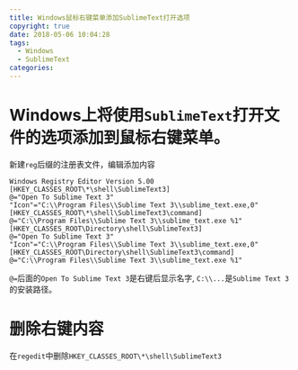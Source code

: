 ```yaml
---
title: Windows鼠标右键菜单添加SublimeText打开选项
copyright: true
date: 2018-05-06 10:04:28
tags:
  - Windows
  - SublimeText
categories:
---
```


# Windows上将使用`SublimeText`打开文件的选项添加到鼠标右键菜单。

新建`reg`后缀的注册表文件，编辑添加内容
```
Windows Registry Editor Version 5.00
[HKEY_CLASSES_ROOT\*\shell\SublimeText3]
@="Open To Sublime Text 3"
"Icon"="C:\\Program Files\\Sublime Text 3\\sublime_text.exe,0"
[HKEY_CLASSES_ROOT\*\shell\SublimeText3\command]
@="C:\\Program Files\\Sublime Text 3\\sublime_text.exe %1"
[HKEY_CLASSES_ROOT\Directory\shell\SublimeText3]
@="Open To Sublime Text 3"
"Icon"="C:\\Program Files\\Sublime Text 3\\sublime_text.exe,0"
[HKEY_CLASSES_ROOT\Directory\shell\SublimeText3\command]
@="C:\\Program Files\\Sublime Text 3\\sublime_text.exe %1"
```

`@=`后面的`Open To Sublime Text 3`是右键后显示名字,
`C:\\...`是`Sublime Text 3`的安装路径。

# 删除右键内容

在`regedit`中删除`HKEY_CLASSES_ROOT\*\shell\SublimeText3`
